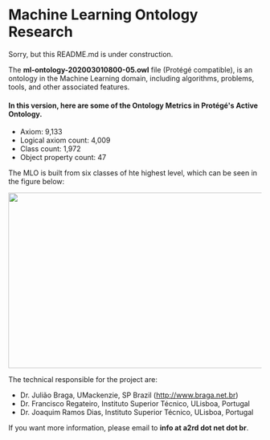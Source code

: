 # Machine Learning Ontology Research

Sorry, but this README.md is under construction. 

The **ml-ontology-202003010800-05.owl** file (Protégé compatible), is an ontology in the Machine Learning domain, including algorithms, problems, tools, and other associated features.

#### In this version, here are some of the Ontology Metrics in Protégé's Active Ontology.
- Axiom: 9,133
- Logical axiom count: 4,009
- Class count: 1,972
- Object property count: 47

The MLO is built from six classes of hte highest level, which can be seen in the figure below:

<img src="http://a2rd.net.br/img/mlontologyTopClasses.jpg" width="600px" height="349px">

The technical responsible for the project are:

- Dr. Julião Braga, UMackenzie, SP Brazil (http://www.braga.net.br)
- Dr. Francisco Regateiro, Instituto Superior Técnico, ULisboa, Portugal
- Dr. Joaquim Ramos Dias, Instituto Superior Técnico, ULisboa, Portugal

If you want more information, please email to **info at a2rd dot net dot br**.

